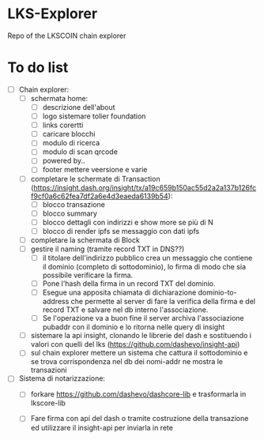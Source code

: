 # LKS-Explorer
Repo of the LKSCOIN chain explorer

# To do list

* [ ] Chain explorer:
   * [ ] schermata home:
      * [ ] descrizione dell'about
      * [ ] logo sistemare tolier foundation
      * [ ] links corertti
      * [ ] caricare blocchi
      * [ ] modulo di ricerca
      * [ ] modulo di scan qrcode
      * [ ] powered by..
      * [ ] footer mettere veersione e varie
   * [ ] completare le schermate di Transaction (https://insight.dash.org/insight/tx/a19c659b150ac55d2a2a137b126fcf9cf0a6c62fea7df2a6e4d3eaeda6139b54):
      * [ ] blocco transazione
      * [ ] blocco summary
      * [ ] blocco dettagli con indirizzi e show more se più di N
      * [ ] blocco di render ipfs se messaggio con dati ipfs       
   * [ ] completare la schermata di Block
   * [ ] gestire il naming (tramite record TXT in DNS??)
        * [ ] il titolare dell'indirizzo pubblico crea un messaggio che contiene il dominio (completo di sottodominio), lo firma di modo che sia possibile verificare la firma. 
        * [ ] Pone l'hash della firma in un record TXT del dominio. 
        * [ ] Esegue una apposita chiamata di dichiarazione dominio-to-address che permette al server di fare la verifica della firma e del record TXT e salvare nel db interno l'associazione. 
        * [ ] Se l'operazione va a buon fine il server archiva l'associazione pubaddr con il dominio e lo ritorna nelle query di insight
    * [ ] sistemare la api insight, clonando le librerie del dash e sostituendo i valori con quelli del lks (https://github.com/dashevo/insight-api)
    * [ ] sul chain explorer mettere un sistema che cattura il sottodominio e se trova corrispondenza nel db dei nomi-addr ne mostra le transazioni
* [ ] Sistema di notarizzazione: 
   * [ ] forkare https://github.com/dashevo/dashcore-lib e trasformarla in lkscore-lib
   * [ ] Fare firma con api del dash o tramite costruzione della transazione ed utilizzare il insight-api per inviarla in rete

